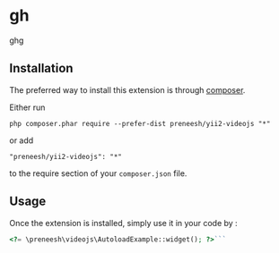 gh
==
ghg

Installation
------------

The preferred way to install this extension is through [composer](http://getcomposer.org/download/).

Either run

```
php composer.phar require --prefer-dist preneesh/yii2-videojs "*"
```

or add

```
"preneesh/yii2-videojs": "*"
```

to the require section of your `composer.json` file.


Usage
-----

Once the extension is installed, simply use it in your code by  :

```php
<?= \preneesh\videojs\AutoloadExample::widget(); ?>```